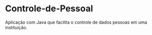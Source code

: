# Controle-de-Pessoal
Aplicação com Java que facilita o controle de dados pessoas em uma instituição.
